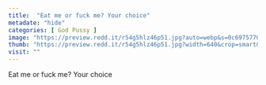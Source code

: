 ```yaml
---
title:  "Eat me or fuck me? Your choice"
metadate: "hide"
categories: [ God Pussy ]
image: "https://preview.redd.it/r54g5hlz46p51.jpg?auto=webp&s=0c6975770944387a695b64046597eec12b6ecd25"
thumb: "https://preview.redd.it/r54g5hlz46p51.jpg?width=640&crop=smart&auto=webp&s=d396d91dcbef6b371b047d8b957bec7bfd74f9ce"
visit: ""
---
```

Eat me or fuck me? Your choice
